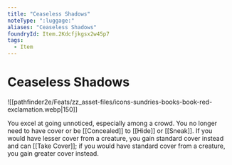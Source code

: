 ```yaml
---
title: "Ceaseless Shadows"
noteType: ":luggage:"
aliases: "Ceaseless Shadows"
foundryId: Item.2Kdcfjkgsx2w45p7
tags:
  - Item
---
```


# Ceaseless Shadows
![[pathfinder2e/Feats/zz_asset-files/icons-sundries-books-book-red-exclamation.webp|150]]

You excel at going unnoticed, especially among a crowd. You no longer need to have cover or be [[Concealed]] to [[Hide]] or [[Sneak]]. If you would have lesser cover from a creature, you gain standard cover instead and can [[Take Cover]]; if you would have standard cover from a creature, you gain greater cover instead.
